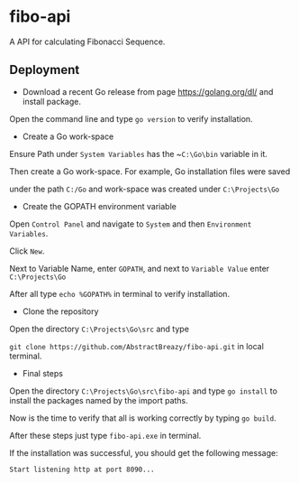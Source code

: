 # fibo-api

A API for calculating Fibonacci Sequence.

## Deployment

*  Download a recent Go release from page https://golang.org/dl/ and install package.

Open the command line and type `go version` to verify installation.

* Create a Go work-space

Ensure Path under `System Variables` has the ~`C:\Go\bin` variable in it.

Then create a Go work-space. For example, Go installation files were saved

under the path `C:/Go` and work-space was created under `C:\Projects\Go`

* Create the GOPATH environment variable

Open `Control Panel` and navigate to `System` and then `Environment Variables`.

Click `New`.
 
Next to Variable Name, enter `GOPATH`, and next to `Variable Value` enter `C:\Projects\Go` 

After all type `echo %GOPATH%` in terminal to verify installation.

* Clone the repository  

Open the directory `C:\Projects\Go\src` and type 

`git clone https://github.com/AbstractBreazy/fibo-api.git` in local terminal.

* Final steps 

Open the directory `C:\Projects\Go\src\fibo-api` and type `go install` to install the packages named by the import paths.

Now is the time to verify that all is working correctly by typing `go build`.

After these steps just type `fibo-api.exe` in terminal.

If the installation was successful, you should get the following message:

`Start listening http at port 8090...`

        




